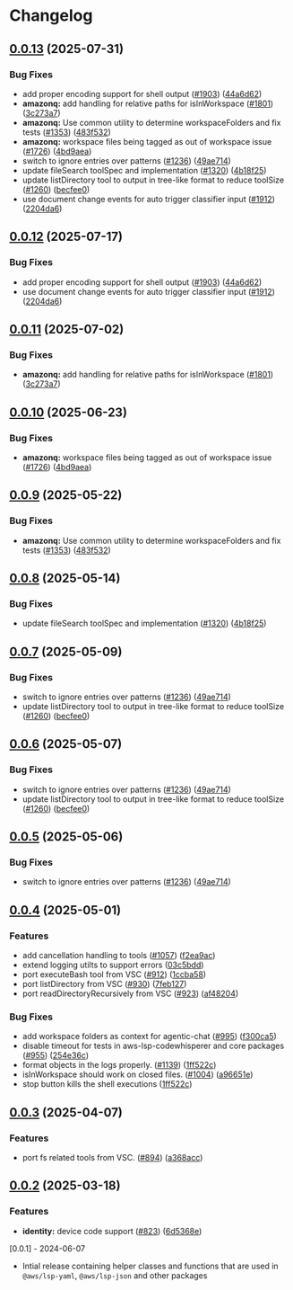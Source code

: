 # Changelog

## [0.0.13](https://github.com/liumofei-amazon/language-servers/compare/lsp-core/v0.0.12...lsp-core/v0.0.13) (2025-07-31)


### Bug Fixes

* add proper encoding support for shell output ([#1903](https://github.com/liumofei-amazon/language-servers/issues/1903)) ([44a6d62](https://github.com/liumofei-amazon/language-servers/commit/44a6d629af7702662a02f384a6a542c0d72ccc39))
* **amazonq:** add handling for relative paths for isInWorkspace ([#1801](https://github.com/liumofei-amazon/language-servers/issues/1801)) ([3c273a7](https://github.com/liumofei-amazon/language-servers/commit/3c273a7aeac88a7afe40abaf490bc0950e517c01))
* **amazonq:** Use common utility to determine workspaceFolders and fix tests ([#1353](https://github.com/liumofei-amazon/language-servers/issues/1353)) ([483f532](https://github.com/liumofei-amazon/language-servers/commit/483f532b940d3ff2e914c0824f7501c3fe6a6235))
* **amazonq:** workspace files being tagged as out of workspace issue ([#1726](https://github.com/liumofei-amazon/language-servers/issues/1726)) ([4bd9aea](https://github.com/liumofei-amazon/language-servers/commit/4bd9aeab439d15dc425634b14470fd3c67986c4a))
* switch to ignore entries over patterns ([#1236](https://github.com/liumofei-amazon/language-servers/issues/1236)) ([49ae714](https://github.com/liumofei-amazon/language-servers/commit/49ae7141024f9802d3ce671441f978f487a399aa))
* update fileSearch toolSpec and implementation ([#1320](https://github.com/liumofei-amazon/language-servers/issues/1320)) ([4b18f25](https://github.com/liumofei-amazon/language-servers/commit/4b18f25dfb8595f18b2773dddaa5bfbc64cf519d))
* update listDirectory tool to output in tree-like format to reduce toolSize ([#1260](https://github.com/liumofei-amazon/language-servers/issues/1260)) ([becfee0](https://github.com/liumofei-amazon/language-servers/commit/becfee0d36e9e2a5fb5239c1e34cc6661ca01d94))
* use document change events for auto trigger classifier input ([#1912](https://github.com/liumofei-amazon/language-servers/issues/1912)) ([2204da6](https://github.com/liumofei-amazon/language-servers/commit/2204da6193f2030ee546f61c969b1a664d8025e3))

## [0.0.12](https://github.com/aws/language-servers/compare/lsp-core/v0.0.11...lsp-core/v0.0.12) (2025-07-17)


### Bug Fixes

* add proper encoding support for shell output ([#1903](https://github.com/aws/language-servers/issues/1903)) ([44a6d62](https://github.com/aws/language-servers/commit/44a6d629af7702662a02f384a6a542c0d72ccc39))
* use document change events for auto trigger classifier input ([#1912](https://github.com/aws/language-servers/issues/1912)) ([2204da6](https://github.com/aws/language-servers/commit/2204da6193f2030ee546f61c969b1a664d8025e3))

## [0.0.11](https://github.com/aws/language-servers/compare/lsp-core/v0.0.10...lsp-core/v0.0.11) (2025-07-02)


### Bug Fixes

* **amazonq:** add handling for relative paths for isInWorkspace ([#1801](https://github.com/aws/language-servers/issues/1801)) ([3c273a7](https://github.com/aws/language-servers/commit/3c273a7aeac88a7afe40abaf490bc0950e517c01))

## [0.0.10](https://github.com/aws/language-servers/compare/lsp-core/v0.0.9...lsp-core/v0.0.10) (2025-06-23)


### Bug Fixes

* **amazonq:** workspace files being tagged as out of workspace issue ([#1726](https://github.com/aws/language-servers/issues/1726)) ([4bd9aea](https://github.com/aws/language-servers/commit/4bd9aeab439d15dc425634b14470fd3c67986c4a))

## [0.0.9](https://github.com/aws/language-servers/compare/lsp-core/v0.0.8...lsp-core/v0.0.9) (2025-05-22)


### Bug Fixes

* **amazonq:** Use common utility to determine workspaceFolders and fix tests ([#1353](https://github.com/aws/language-servers/issues/1353)) ([483f532](https://github.com/aws/language-servers/commit/483f532b940d3ff2e914c0824f7501c3fe6a6235))

## [0.0.8](https://github.com/aws/language-servers/compare/lsp-core/v0.0.7...lsp-core/v0.0.8) (2025-05-14)


### Bug Fixes

* update fileSearch toolSpec and implementation ([#1320](https://github.com/aws/language-servers/issues/1320)) ([4b18f25](https://github.com/aws/language-servers/commit/4b18f25dfb8595f18b2773dddaa5bfbc64cf519d))

## [0.0.7](https://github.com/aws/language-servers/compare/lsp-core/v0.0.6...lsp-core/v0.0.7) (2025-05-09)


### Bug Fixes

* switch to ignore entries over patterns ([#1236](https://github.com/aws/language-servers/issues/1236)) ([49ae714](https://github.com/aws/language-servers/commit/49ae7141024f9802d3ce671441f978f487a399aa))
* update listDirectory tool to output in tree-like format to reduce toolSize ([#1260](https://github.com/aws/language-servers/issues/1260)) ([becfee0](https://github.com/aws/language-servers/commit/becfee0d36e9e2a5fb5239c1e34cc6661ca01d94))

## [0.0.6](https://github.com/aws/language-servers/compare/lsp-core/v0.0.5...lsp-core/v0.0.6) (2025-05-07)


### Bug Fixes

* switch to ignore entries over patterns ([#1236](https://github.com/aws/language-servers/issues/1236)) ([49ae714](https://github.com/aws/language-servers/commit/49ae7141024f9802d3ce671441f978f487a399aa))
* update listDirectory tool to output in tree-like format to reduce toolSize ([#1260](https://github.com/aws/language-servers/issues/1260)) ([becfee0](https://github.com/aws/language-servers/commit/becfee0d36e9e2a5fb5239c1e34cc6661ca01d94))

## [0.0.5](https://github.com/aws/language-servers/compare/lsp-core/v0.0.4...lsp-core/v0.0.5) (2025-05-06)


### Bug Fixes

* switch to ignore entries over patterns ([#1236](https://github.com/aws/language-servers/issues/1236)) ([49ae714](https://github.com/aws/language-servers/commit/49ae7141024f9802d3ce671441f978f487a399aa))

## [0.0.4](https://github.com/aws/language-servers/compare/lsp-core/v0.0.3...lsp-core/v0.0.4) (2025-05-01)


### Features

* add cancellation handling to tools ([#1057](https://github.com/aws/language-servers/issues/1057)) ([f2ea9ac](https://github.com/aws/language-servers/commit/f2ea9ac349dbd2825ca8e6934f44c1270653dc61))
* extend logging utilts to support errors ([03c5bdd](https://github.com/aws/language-servers/commit/03c5bdd7f9861a222c21ce4a6594d1cc7b39d217))
* port executeBash tool from VSC ([#912](https://github.com/aws/language-servers/issues/912)) ([1ccba58](https://github.com/aws/language-servers/commit/1ccba58a9e339ab7d5e4370cf40fa7268f802fd8))
* port listDirectory from VSC ([#930](https://github.com/aws/language-servers/issues/930)) ([7feb127](https://github.com/aws/language-servers/commit/7feb127f33570d2349852781e16cc9d6763a92b8))
* port readDirectoryRecursively from VSC ([#923](https://github.com/aws/language-servers/issues/923)) ([af48204](https://github.com/aws/language-servers/commit/af48204201fbe531d9d5185b927936e8adbb695f))


### Bug Fixes

* add workspace folders as context for agentic-chat ([#995](https://github.com/aws/language-servers/issues/995)) ([f300ca5](https://github.com/aws/language-servers/commit/f300ca5acae03a993114c31d0b88d88b6cd26dc4))
* disable timeout for tests in aws-lsp-codewhisperer and core packages ([#955](https://github.com/aws/language-servers/issues/955)) ([254e36c](https://github.com/aws/language-servers/commit/254e36cf1a34b114a9397c688784293367dc1d63))
* format objects in the logs properly. ([#1139](https://github.com/aws/language-servers/issues/1139)) ([1ff522c](https://github.com/aws/language-servers/commit/1ff522c7005bae518cf8ae3ed80a0faa82d11435))
* isInWorkspace should work on closed files.  ([#1004](https://github.com/aws/language-servers/issues/1004)) ([a96651e](https://github.com/aws/language-servers/commit/a96651ea1edd296b5dfa7ee4fdd1c6d378a14858))
* stop button kills the shell executions ([1ff522c](https://github.com/aws/language-servers/commit/1ff522c7005bae518cf8ae3ed80a0faa82d11435))

## [0.0.3](https://github.com/aws/language-servers/compare/lsp-core/v0.0.2...lsp-core/v0.0.3) (2025-04-07)


### Features

* port fs related tools from VSC.  ([#894](https://github.com/aws/language-servers/issues/894)) ([a368acc](https://github.com/aws/language-servers/commit/a368accfcd0b5c88b81f407d4cd7b73be2782b9b))

## [0.0.2](https://github.com/aws/language-servers/compare/lsp-core/v0.0.1...lsp-core/v0.0.2) (2025-03-18)


### Features

* **identity:** device code support ([#823](https://github.com/aws/language-servers/issues/823)) ([6d5368e](https://github.com/aws/language-servers/commit/6d5368e33a36a3003dc04e9c429b63edda6989de))

[0.0.1] - 2024-06-07

- Intial release containing helper classes and functions that are used in `@aws/lsp-yaml`, `@aws/lsp-json` and other packages

